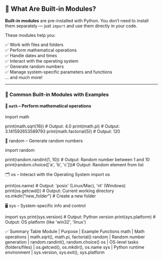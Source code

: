 ## 🔹 What Are Built-in Modules?

**Built-in modules** are pre-installed with Python. You don’t need to install them separately — just `import` and use them directly in your code.

These modules help you:

✅ Work with files and folders  
✅ Perform mathematical operations  
✅ Handle dates and times  
✅ Interact with the operating system  
✅ Generate random numbers  
✅ Manage system-specific parameters and functions  
... and much more!

---

### 🔸 Common Built-in Modules with Examples

#### 📐 `math` – Perform mathematical operations

import math

print(math.sqrt(16))        # Output: 4.0
print(math.pi)              # Output: 3.141592653589793
print(math.factorial(5))    # Output: 120

🎲 random – Generate random numbers

import random

print(random.randint(1, 10))         # Output: Random number between 1 and 10
print(random.choice(['a', 'b', 'c']))# Output: Random element from list

🗂️ os – Interact with the Operating System
import os

print(os.name)                      # Output: 'posix' (Linux/Mac), 'nt' (Windows)
print(os.getcwd())                  # Output: Current working directory
os.mkdir("new_folder")              # Create a new folder

🖥️ sys – System-specific info and control

import sys
print(sys.version)                  # Output: Python version
print(sys.platform)                 # Output: OS platform (like 'win32', 'linux')

✅ Summary Table
Module | Purpose | Example Functions
math | Math operations | math.sqrt(), math.pi, factorial()
random | Random number generation | random.randint(), random.choice()
os | OS-level tasks (folders/files) | os.getcwd(), os.mkdir(), os.name
sys | Python runtime environment | sys.version, sys.exit(), sys.platform
